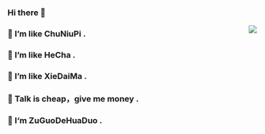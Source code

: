 ### Hi there 👋

<img align="right" src="https://github-readme-stats.vercel.app/api?username=X-Mars&show_icons=true&icon_color=CE1D2D&text_color=718096&bg_color=ffffff&hide_title=true" />

### 🤔 I’m like ChuNiuPi .  
### 🤔 I’m like HeCha .  
### 🤔 I’m like XieDaiMa .  
### 🤔 Talk is cheap，give me money .   
### 🌹 I‘m ZuGuoDeHuaDuo .

<!--
**X-Mars/X-Mars** is a ✨ _special_ ✨ repository because its `README.md` (this file) appears on your GitHub profile.

Here are some ideas to get you started:

- 🔭 I’m currently working on ...
- 🌱 I’m currently learning ...
- 👯 I’m looking to collaborate on ...
- 🤔 I’m looking for help with ...
- 💬 Ask me about ...
- 📫 How to reach me: ...
- 😄 Pronouns: ...
- ⚡ Fun fact: ...
-->

